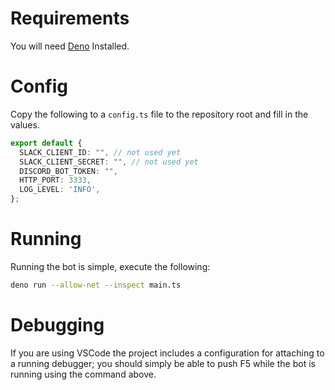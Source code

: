 # Requirements

You will need [Deno](https://deno.land) Installed.

# Config

Copy the following to a `config.ts` file to the repository root and fill in the values.

```ts
export default {
  SLACK_CLIENT_ID: "", // not used yet
  SLACK_CLIENT_SECRET: "", // not used yet
  DISCORD_BOT_TOKEN: "",
  HTTP_PORT: 3333,
  LOG_LEVEL: 'INFO',
};
```

# Running

Running the bot is simple, execute the following:

```sh
deno run --allow-net --inspect main.ts
```

# Debugging

If you are using VSCode the project includes a configuration for attaching to a running debugger; you should simply be able to push F5 while the bot is running using the command above.

